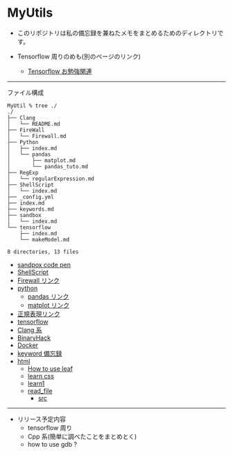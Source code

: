 # MyUtils

- このリポジトリは私の備忘録を兼ねたメモをまとめるためのディレクトリです。

- Tensorflow 周りのめも(別のページのリンク)
  - [Tensorflow お勉強関連](https://puppies-jp.github.io/TensorflowDevLearn/)

---

ファイル構成

```shell
MyUtil % tree ./
./
├── Clang
│   └── README.md
├── FireWall
│   └── Firewall.md
├── Python
│   ├── index.md
│   └── pandas
│       ├── matplot.md
│       └── pandas_tuto.md
├── RegExp
│   └── regularExpression.md
├── ShellScript
│   └── index.md
├── _config.yml
├── index.md
├── keywords.md
├── sandbox
│   └── index.md
└── tensorflow
    ├── index.md
    └── makeModel.md

8 directories, 13 files
```

- [sandpox code pen](sandbox)
- [ShellScript](ShellScript)
- [Firewall リンク](FireWall/Firewall)
- [python](Python)
  - [pandas リンク](Python/pandas/pandas_tuto)
  - [matplot リンク](Python/pandas/matplot)
- [正規表現リンク](RegExp/regularExpression)
- [tensorflow](tensorflow)
- [Clang 系](Clang)
- [BinaryHack](BinaryHack)
- [Docker](Docker)
- [keyword 備忘録](keywords)
- [html](html)
  - [How to use leaf](html/leaf/leaf.html)
  - [learn css](html/LearnCss/LearnCss.html)
  - [learn1](html/learn1)
  - [read_file](html/read_loc_xml)
    - [src](https://github.com/puppies-jp/MyUtils/tree/gh-pages/html)

---

- リリース予定内容
  - tensorflow 周り
  - Cpp 系(簡単に調べたことをまとめとく)
  - how to use gdb ?
